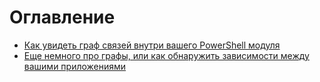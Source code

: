 # Оглавление

- [Как увидеть граф связей внутри вашего PowerShell модуля](/03-10-2018-relationships-in-a-module.md)
- [Еще немного про графы, или как обнаружить зависимости между вашими приложениями](/03-10-2018-how-to-find-dependencies-between-applications.md)